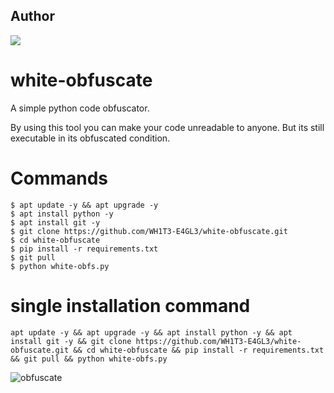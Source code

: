 ## Author
[<img src="https://img.shields.io/badge/Instagram-E4405F?style=for-the-badge&logo=instagram&logoColor=white" />](https://www.instagram.com/whxitte)

# white-obfuscate

A simple python code obfuscator.

By using this tool you can make your code unreadable to anyone. But its still executable in its obfuscated condition.

# Commands

    $ apt update -y && apt upgrade -y
    $ apt install python -y
    $ apt install git -y
    $ git clone https://github.com/WH1T3-E4GL3/white-obfuscate.git
    $ cd white-obfuscate
    $ pip install -r requirements.txt
    $ git pull
    $ python white-obfs.py
    
    
# single installation command

    apt update -y && apt upgrade -y && apt install python -y && apt install git -y && git clone https://github.com/WH1T3-E4GL3/white-obfuscate.git && cd white-obfuscate && pip install -r requirements.txt && git pull && python white-obfs.py
    

![obfuscate](https://user-images.githubusercontent.com/118425907/221413127-e95880ac-e5bf-47b4-b311-bac81a367cd3.png)
